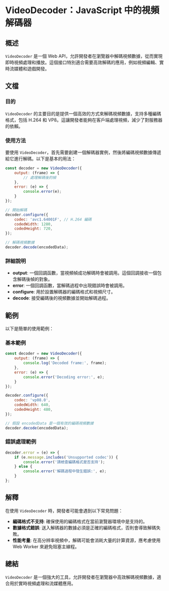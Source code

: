 <!--
Meta Description: # VideoDecoder：JavaScript 中的視頻解碼器 ## 概述 `VideoDecoder` 是一個 Web API，允許開發者在瀏覽器中解碼視頻數據，從而實現即時視頻處理和播放。這個接口特別適合需要高效解碼的應用，例如視頻編輯、實時流媒體和遊戲開發。 ## 文檔 ### 目的 `V...
Meta Keywords: error, videodecoder, decoder, console, javascript
-->

# VideoDecoder：JavaScript 中的視頻解碼器

## 概述
`VideoDecoder` 是一個 Web API，允許開發者在瀏覽器中解碼視頻數據，從而實現即時視頻處理和播放。這個接口特別適合需要高效解碼的應用，例如視頻編輯、實時流媒體和遊戲開發。

## 文檔
### 目的
`VideoDecoder` 的主要目的是提供一個高效的方式來解碼視頻數據，支持多種編碼格式，包括 H.264 和 VP8。這讓開發者能夠在客戶端處理視頻，減少了對服務器的依賴。

### 使用方法
要使用 `VideoDecoder`，首先需要創建一個解碼器實例，然後將編碼視頻數據傳遞給它進行解碼。以下是基本的用法：

```javascript
const decoder = new VideoDecoder({
    output: (frame) => {
        // 處理解碼後的幀
    },
    error: (e) => {
        console.error(e);
    }
});

// 開始解碼
decoder.configure({
    codec: 'avc1.64001F', // H.264 編碼
    codedWidth: 1280,
    codedHeight: 720,
});

// 解碼視頻數據
decoder.decode(encodedData);
```

### 詳細說明
- **output**: 一個回調函數，當視頻幀成功解碼時會被調用。這個回調接收一個包含解碼後幀的對象。
- **error**: 一個回調函數，當解碼過程中出現錯誤時會被調用。
- **configure**: 用於設置解碼器的編碼格式和視頻尺寸。
- **decode**: 接受編碼後的視頻數據並開始解碼過程。

## 範例
以下是簡單的使用範例：

### 基本範例
```javascript
const decoder = new VideoDecoder({
    output: (frame) => {
        console.log('Decoded frame:', frame);
    },
    error: (e) => {
        console.error('Decoding error:', e);
    }
});

decoder.configure({
    codec: 'vp08.0',
    codedWidth: 640,
    codedHeight: 480,
});

// 假設 encodedData 是一個有效的編碼視頻數據
decoder.decode(encodedData);
```

### 錯誤處理範例
```javascript
decoder.error = (e) => {
    if (e.message.includes('Unsupported codec')) {
        console.error('請檢查編碼格式是否支持');
    } else {
        console.error('解碼過程中發生錯誤:', e);
    }
};
```

## 解釋
在使用 `VideoDecoder` 時，開發者可能會遇到以下常見問題：
- **編碼格式不支持**: 確保使用的編碼格式在當前瀏覽器環境中是支持的。
- **數據格式錯誤**: 送入解碼器的數據必須是正確的編碼格式，否則會導致解碼失敗。
- **性能考量**: 在高分辨率視頻中，解碼可能會消耗大量的計算資源，應考慮使用 Web Worker 來避免阻塞主線程。

## 總結
`VideoDecoder` 是一個強大的工具，允許開發者在瀏覽器中高效解碼視頻數據，適合用於實時視頻處理和流媒體應用。